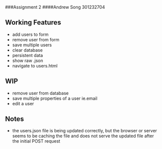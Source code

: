 ###Assignment 2
####Andrew Song 301232704

## Working Features
- add users to form
- remove user from form
- save multiple users
- clear database
- persistent data
- show raw .json
- navigate to users.html

## WIP
- remove user from database
- save multiple properties of a user ie.email
- edit a user

## Notes
- the users.json file is being updated correctly, but the browser or server seems to be caching the file and does not serve the updated file after the initial POST request
